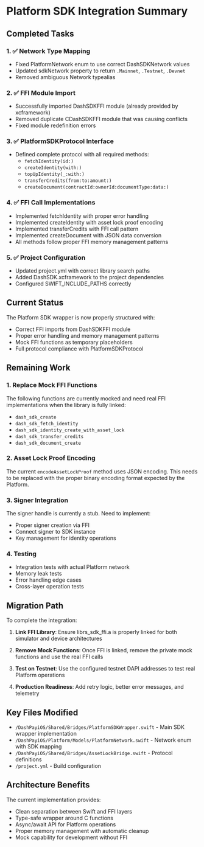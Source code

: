 # Platform SDK Integration Summary

## Completed Tasks

### 1. ✅ Network Type Mapping
- Fixed PlatformNetwork enum to use correct DashSDKNetwork values
- Updated sdkNetwork property to return `.Mainnet`, `.Testnet`, `.Devnet`
- Removed ambiguous Network typealias

### 2. ✅ FFI Module Import
- Successfully imported DashSDKFFI module (already provided by xcframework)
- Removed duplicate CDashSDKFFI module that was causing conflicts
- Fixed module redefinition errors

### 3. ✅ PlatformSDKProtocol Interface
- Defined complete protocol with all required methods:
  - `fetchIdentity(id:)`
  - `createIdentity(with:)`
  - `topUpIdentity(_:with:)`
  - `transferCredits(from:to:amount:)`
  - `createDocument(contractId:ownerId:documentType:data:)`

### 4. ✅ FFI Call Implementations
- Implemented fetchIdentity with proper error handling
- Implemented createIdentity with asset lock proof encoding
- Implemented transferCredits with FFI call pattern
- Implemented createDocument with JSON data conversion
- All methods follow proper FFI memory management patterns

### 5. ✅ Project Configuration
- Updated project.yml with correct library search paths
- Added DashSDK.xcframework to the project dependencies
- Configured SWIFT_INCLUDE_PATHS correctly

## Current Status

The Platform SDK wrapper is now properly structured with:
- Correct FFI imports from DashSDKFFI module
- Proper error handling and memory management patterns
- Mock FFI functions as temporary placeholders
- Full protocol compliance with PlatformSDKProtocol

## Remaining Work

### 1. Replace Mock FFI Functions
The following functions are currently mocked and need real FFI implementations when the library is fully linked:
- `dash_sdk_create`
- `dash_sdk_fetch_identity`
- `dash_sdk_identity_create_with_asset_lock`
- `dash_sdk_transfer_credits`
- `dash_sdk_document_create`

### 2. Asset Lock Proof Encoding
The current `encodeAssetLockProof` method uses JSON encoding. This needs to be replaced with the proper binary encoding format expected by the Platform.

### 3. Signer Integration
The signer handle is currently a stub. Need to implement:
- Proper signer creation via FFI
- Connect signer to SDK instance
- Key management for identity operations

### 4. Testing
- Integration tests with actual Platform network
- Memory leak tests
- Error handling edge cases
- Cross-layer operation tests

## Migration Path

To complete the integration:

1. **Link FFI Library**: Ensure librs_sdk_ffi.a is properly linked for both simulator and device architectures

2. **Remove Mock Functions**: Once FFI is linked, remove the private mock functions and use the real FFI calls

3. **Test on Testnet**: Use the configured testnet DAPI addresses to test real Platform operations

4. **Production Readiness**: Add retry logic, better error messages, and telemetry

## Key Files Modified

- `/DashPayiOS/Shared/Bridges/PlatformSDKWrapper.swift` - Main SDK wrapper implementation
- `/DashPayiOS/Platform/Models/PlatformNetwork.swift` - Network enum with SDK mapping
- `/DashPayiOS/Shared/Bridges/AssetLockBridge.swift` - Protocol definitions
- `/project.yml` - Build configuration

## Architecture Benefits

The current implementation provides:
- Clean separation between Swift and FFI layers
- Type-safe wrapper around C functions
- Async/await API for Platform operations
- Proper memory management with automatic cleanup
- Mock capability for development without FFI